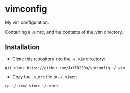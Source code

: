 # vimconfig
My vim configuration.

Containing a .vimrc, and the contents of the .vim directory.

## Installation

- Clone this repository into the `~/.vim` directory:
```
git clone https://github.com/ArVID220u/vimconfig ~/.vim
```
- Copy the `.vimrc` file to `~/.vimrc`:
```
cp ~/.vim/.vimrc ~/.vimrc
```
